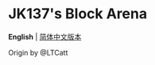 # JK137's Block Arena

**English** | [简体中文版本](https://github.com/jk-block-arena/JK-Block-Arena/blob/main/README_zh_CN.md)

Origin by @LTCatt
